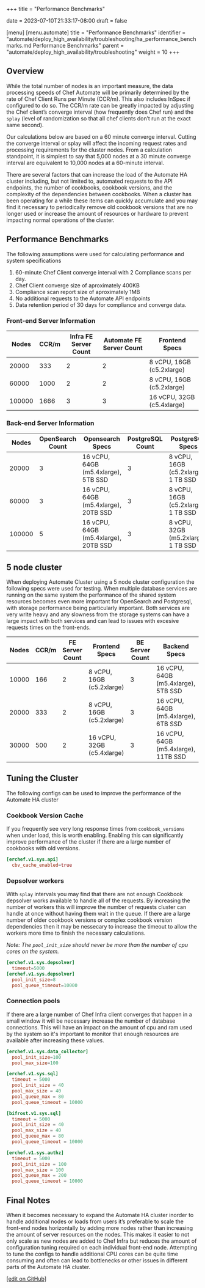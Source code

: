 +++
title = "Performance Benchmarks"

date = 2023-07-10T21:33:17-08:00
draft = false

[menu]
  [menu.automate]
    title = "Performance Benchmarks"
    identifier = "automate/deploy_high_availability/troubleshooting/ha_performance_benchmarks.md Performance Benchmarks"
    parent = "automate/deploy_high_availability/troubleshooting"
    weight = 10
+++

## Overview

While the total number of nodes is an important measure, the data processing speeds of Chef Automate will be primarily determined by the rate of Chef Client Runs per Minute (CCR/m).  This also includes InSpec if configured to do so.  The CCR/m rate can be greatly impacted by adjusting the Chef client’s converge interval (how frequently does Chef run) and the `splay` (level of randomization so that all chef clients don’t run at the exact same second). 

Our calculations below are based on a 60 minute converge interval. Cutting the converge interval or splay will affect the incoming request rates and processing requirements for the cluster nodes. From a calculation standpoint, it is simplest to say that 5,000 nodes at a 30 minute converge interval are equivalent to 10,000 nodes at a 60-minute interval. 

There are several factors that can increase the load of the Automate HA cluster including, but not limited to, automated requests to the API endpoints, the number of cookbooks, cookbook versions, and the complexity of the dependencies between cookbooks. When a cluster has been operating for a while these items can quickly accumulate and you may find it necessary to periodically remove old cookbook versions that are no longer used or increase the amount of resources or hardware to prevent impacting normal operations of the cluster.

## Performance Benchmarks

The following assumptions were used for calculating performance and system specifications

1. 60-minute Chef Client converge interval with 2 Compliance scans per day.
1. Chef Client converge size of aproximately 400KB
1. Compliance scan report size of aproximately 1MB
1. No additional requests to the Automate API endpoints
1. Data retention period of 30 days for compliance and converge data.
 
### Front-end Server Information

| Nodes  | CCR/m | Infra FE Server Count | Automate FE Server Count | Frontend Specs             |
|--------|-------|-----------------------|--------------------------|----------------------------|
| 20000  | 333   | 2                     | 2                        | 8 vCPU, 16GB (c5.2xlarge)  |  
| 60000  | 1000  | 2                     | 2                        | 8 vCPU, 16GB (c5.2xlarge)  |
| 100000 | 1666  | 3                     | 3                        | 16 vCPU, 32GB (c5.4xlarge) |

### Back-end Server Information

| Nodes  | OpenSearch Count | Opensearch Specs                     | PostgreSQL Count | PostgreSQL Specs          |
|--------|------------------|--------------------------------------|------------------|---------------------------|
| 20000  | 3                | 16 vCPU, 64GB (m5.4xlarge), 5TB SSD  | 3                | 8 vCPU, 16GB (c5.2xlarge), 1 TB SSD | 
| 60000  | 3                | 16 vCPU, 64GB (m5.4xlarge), 20TB SSD | 3                | 8 vCPU, 16GB (c5.2xlarge), 1 TB SSD |
| 100000 | 5                | 16 vCPU, 64GB (m5.4xlarge), 20TB SSD | 3                | 8 vCPU, 32GB (m5.2xlarge), 1 TB SSD |

## 5 node cluster

When deploying Automate Cluster using a 5 node cluster configuration the following specs were used for testing. When multiple database services are running on the same system the performance of the shared system resources becomes even more important for OpenSearch and Postgresql, with storage performance being particularly important. Both services are very write heavy and any slowness from the storage systems can have a large impact with both services and can lead to issues with excesive requests times on the front-ends.

| Nodes  | CCR/m | FE Server Count | Frontend Specs                        | BE Server Count | Backend Specs              |
|--------|-------|-----------------|---------------------------------------|-----------------|----------------------------|
| 10000  | 166   | 2               | 8 vCPU, 16GB (c5.2xlarge)  | 3               | 16 vCPU, 64GB (m5.4xlarge), 5TB SSD  |
| 20000  | 333   | 2               | 8 vCPU, 16GB (c5.2xlarge)  | 3               | 16 vCPU, 64GB (m5.4xlarge), 6TB SSD  |
| 30000  | 500   | 2               | 16 vCPU, 32GB (c5.4xlarge) | 3               | 16 vCPU, 64GB (m5.4xlarge), 11TB SSD |

## Tuning the Cluster

The following configs can be used to improve the performance of the Automate HA cluster

### Cookbook Version Cache

If you frequently see very long response times from `cookbook_versions` when under load, this is worth enabling. Enabling this can significantly improve performance of the cluster if there are a large number of cookbooks with old versions.

```toml
[erchef.v1.sys.api] 
  cbv_cache_enabled=true 
```

### Depsolver workers

With `splay` intervals you may find that there are not enough Cookbook depsolver works available to handle all of the requests. By increasing the number of workers this will improve the number of requests cluster can handle at once without having them wait in the queue. If there are a large number of older cookbook versions or complex cookbook version dependencies then it may be nessecary to increase the timeout to allow the workers more time to finish the necessary calculations.

*Note: The `pool_init_size` should never be more than the number of cpu cores on the system.*

```toml
[erchef.v1.sys.depsolver] 
  timeout=5000 
[erchef.v1.sys.depsolver] 
  pool_init_size=8 
  pool_queue_timeout=10000 
```

### Connection pools

If there are a large number of Chef Infra client converges that happen in a small window it will be necessary increase the number of database connections. This will have an impact on the amount of cpu and ram used by the system so it's important to monitor that enough resources are available after increasing these values.

```toml
[erchef.v1.sys.data_collector] 
  pool_init_size=100 
  pool_max_size=100 

[erchef.v1.sys.sql] 
  timeout = 5000 
  pool_init_size = 40 
  pool_max_size = 40 
  pool_queue_max = 80 
  pool_queue_timeout = 10000 

[bifrost.v1.sys.sql] 
  timeout = 5000 
  pool_init_size = 40 
  pool_max_size = 40 
  pool_queue_max = 80 
  pool_queue_timeout = 10000 

[erchef.v1.sys.authz] 
  timeout = 5000 
  pool_init_size = 100 
  pool_max_size = 100 
  pool_queue_max = 200 
  pool_queue_timeout = 10000 
```

## Final Notes

When it becomes necessary to expand the Automate HA cluster inorder to handle additional nodes or loads from users it’s preferable to scale the front-end nodes horizontally by adding more nodes rather than increasing the amount of server resources on the nodes. This makes it easier to not only scale as new nodes are added to Chef Infra but reduces the amount of configuration tuning required on each individual front-end node. Attempting to tune the configs to handle additional CPU cores can be quite time consuming and often can lead to bottlenecks or other issues in different parts of the Automate HA cluster.

[\[edit on GitHub\]](https://github.com/chef/automate/blob/main/components/docs-chef-io/content/automate/ha_performance_benchmarks.md)
